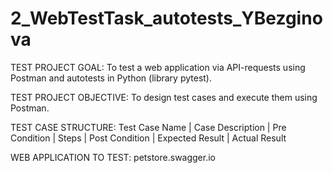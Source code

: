 # 2_WebTestTask_autotests_YBezginova
TEST PROJECT GOAL: To test a web application via API-requests using Postman and autotests in Python (library pytest).

TEST PROJECT OBJECTIVE: To design test cases and execute them using Postman.

TEST CASE STRUCTURE:
Test Case Name | Case Description | Pre Condition | Steps | Post Condition | Expected Result | Actual Result

WEB APPLICATION TO TEST: petstore.swagger.io
